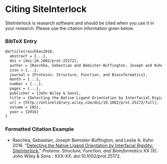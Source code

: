# Citing SiteInterlock

SiteInterlock is research software and should be cited when you use it in your research. Please use the citation information given below.

### BibTeX Entry

```tex
@article{raschkas2016,
  abstract = {...},
  doi = {doi:10.1002/prot.25172},
  author = {Raschka, Sebastian and Bemister-Buffington, Joseph and Kuhn, Leslie A.},
  issn = {...},
  journal = {Proteins: Structure, Function, and Bioinformatics},
  month = {...},
  number = {...},
  pages = {...},
  publisher = {John Wiley & Sons},
  title = {Detecting the Native Ligand Orientation by Interfacial Rigidity: SiteInterlock},
  url = {http://onlinelibrary.wiley.com/doi/10.1002/prot.25172/full},
  volume = {85},
  year = {2016}
}
```

### Formatted Citation Example

- Raschka, Sebastian, Joseph Bemister-Buffington, and Leslie A. Kuhn 2016.
"[Detecting the Native Ligand Orientation by Interfacial Rigidity: SiteInterlock.](http://onlinelibrary.wiley.com/doi/10.1002/prot.25172/full)"
*Proteins: Structure, Function, and Bioinformatics*
XX (X). John Wiley & Sons : XXX-XX. doi:10.1002/prot.25172.
